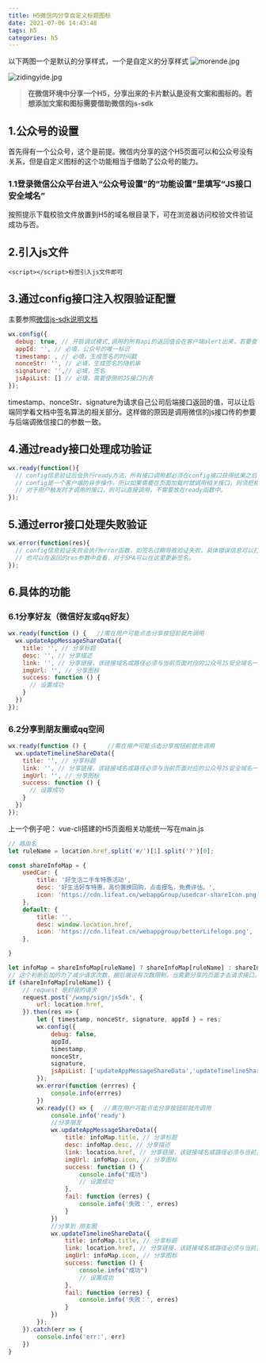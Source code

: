 ```yaml
---
title: H5微信内分享自定义标题图标
date: 2021-07-06 14:43:48
tags: h5
categories: h5
---
```


以下两图一个是默认的分享样式，一个是自定义的分享样式
![morende.jpg](/images/wechatshare-2021-7-6.png)

![zidingyide.jpg](/images/wechatshare2-2021-7-6.png)
>**在微信环境中分享一个H5，分享出来的卡片默认是没有文案和图标的。若想添加文案和图标需要借助微信的js-sdk**
## 1.公众号的设置
首先得有一个公众号，这个是前提。微信内分享的这个H5页面可以和公众号没有关系，但是自定义图标的这个功能相当于借助了公众号的能力。
### 1.1登录微信公众平台进入“公众号设置”的“功能设置”里填写“JS接口安全域名”
按照提示下载校验文件放置到H5的域名根目录下，可在浏览器访问校验文件验证成功与否。
## 2.引入js文件
`<script></script>标签引入js文件即可`
## 3.通过config接口注入权限验证配置
主要参照[微信js-sdk说明文档](https://developers.weixin.qq.com/doc/offiaccount/OA_Web_Apps/JS-SDK.html#0)

```js
wx.config({
  debug: true, // 开启调试模式,调用的所有api的返回值会在客户端alert出来，若要查看传入的参数，可以在pc端打开，参数信息会通过log打出，仅在pc端时才会打印。
  appId: '', // 必填，公众号的唯一标识
  timestamp: , // 必填，生成签名的时间戳
  nonceStr: '', // 必填，生成签名的随机串
  signature: '',// 必填，签名
  jsApiList: [] // 必填，需要使用的JS接口列表
});
```
timestamp、nonceStr、signature为请求自己公司后端接口返回的值，可以让后端同学看文档中签名算法的相关部分。这样做的原因是调用微信的js接口传的参要与后端调微信接口的参数一致。
## 4.通过ready接口处理成功验证

```js
wx.ready(function(){
  // config信息验证后会执行ready方法，所有接口调用都必须在config接口获得结果之后，
  // config是一个客户端的异步操作，所以如果需要在页面加载时就调用相关接口，则须把相关接口放在ready函数中调用来确保正确执行。
  // 对于用户触发时才调用的接口，则可以直接调用，不需要放在ready函数中。
});
```
## 5.通过error接口处理失败验证

```js
wx.error(function(res){
  // config信息验证失败会执行error函数，如签名过期导致验证失败，具体错误信息可以打开config的debug模式查看，
  // 也可以在返回的res参数中查看，对于SPA可以在这里更新签名。
});
```
## 6.具体的功能
### 6.1分享好友（微信好友或qq好友）

```js
wx.ready(function () {   //需在用户可能点击分享按钮前就先调用
  wx.updateAppMessageShareData({ 
    title: '', // 分享标题
    desc: '', // 分享描述
    link: '', // 分享链接，该链接域名或路径必须与当前页面对应的公众号JS安全域名一致
    imgUrl: '', // 分享图标
    success: function () {
      // 设置成功
    }
  })
}); 
```
### 6.2分享到朋友圈或qq空间

```js
wx.ready(function () {      //需在用户可能点击分享按钮前就先调用
  wx.updateTimelineShareData({ 
    title: '', // 分享标题
    link: '', // 分享链接，该链接域名或路径必须与当前页面对应的公众号JS安全域名一致
    imgUrl: '', // 分享图标
    success: function () {
      // 设置成功
    }
  })
}); 
```
上一个例子吧：
vue-cli搭建的H5页面相关功能统一写在main.js
```js
// 路由名
let ruleName = location.href.split('#/')[1].split('?')[0];

const shareInfoMap = {
    usedCar: {
        title: '好生活二手车特惠活动',
        desc: '好生活好车特惠，高价置换回购，点击报名，免费评估。',
        icon: 'https://cdn.lifeat.cn/webappGroup/usedcar-shareIcon.png',
    },
    default: {
        title: '',
        desc: window.location.href,
        icon: 'https://cdn.lifeat.cn/webappgroup/betterLifelogo.png',
    },

}

let infoMap = shareInfoMap[ruleName] ? shareInfoMap[ruleName] : shareInfoMap['default'];
// 这个判断后加的为了减少请求次数，据后端说有次数限制，当需要分享的页面才去请求接口。
if (shareInfoMap[ruleName]) {
    // request 是封装的请求
    request.post('/wxmp/sign/jsSdk', {
        url: location.href,
    }).then(res => {
        let { timestamp, nonceStr, signature, appId } = res;
        wx.config({
            debug: false,
            appId,
            timestamp,
            nonceStr,
            signature,
            jsApiList: ['updateAppMessageShareData','updateTimelineShareData']
        });
        wx.error(function (errres) {
            console.info(errres)
        })
        wx.ready(() => {   //需在用户可能点击分享按钮前就先调用
            console.info('ready')
            //分享朋友
            wx.updateAppMessageShareData({
                title: infoMap.title, // 分享标题
                desc: infoMap.desc, // 分享描述
                link: location.href, // 分享链接，该链接域名或路径必须与当前页面对应的公众号JS安全域名一致
                imgUrl: infoMap.icon, // 分享图标
                success: function () {
                    console.info("成功")
                    // 设置成功
                },
                fail: function (erres) {
                    console.info('失败：', erres)
                }
            })
            //分享到 朋友圈
            wx.updateTimelineShareData({
                title: infoMap.title, // 分享标题
                link: location.href, // 分享链接，该链接域名或路径必须与当前页面对应的公众号JS安全域名一致
                imgUrl: infoMap.icon, // 分享图标
                success: function () {
                    console.info("成功")
                    // 设置成功
                },
                fail: function (erres) {
                    console.info('失败：', erres)
                }
            })
        });
    }).catch(err => {
        console.info('err:', err)
    })
}
```
